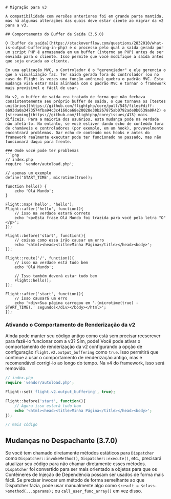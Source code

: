 ```pt
# Migração para v3

A compatibilidade com versões anteriores foi em grande parte mantida, mas há algumas alterações das quais deve estar ciente ao migrar da v2 para a v3.

## Comportamento do Buffer de Saída (3.5.0)

O [buffer de saída](https://stackoverflow.com/questions/2832010/what-is-output-buffering-in-php) é o processo pelo qual a saída gerada por um script PHP é armazenada em um buffer (interno ao PHP) antes de ser enviada para o cliente. Isso permite que você modifique a saída antes que seja enviada ao cliente.

Em uma aplicação MVC, o Controlador é o "gerenciador" e ele gerencia o que a visualização faz. Ter saída gerada fora do controlador (ou no caso do Flight às vezes uma função anônima) quebra o padrão MVC. Esta mudança visa estar mais alinhada com o padrão MVC e tornar o framework mais previsível e fácil de usar.

Na v2, o buffer de saída era tratado de forma que não fechava consistentemente seu próprio buffer de saída, o que tornava os [testes unitários](https://github.com/flightphp/core/pull/545/files#diff-eb93da0a3473574fba94c3c4160ce68e20028e30b267875ab0792ade0b0539a0R42) e [streaming](https://github.com/flightphp/core/issues/413) mais difíceis. Para a maioria dos usuários, esta mudança pode na verdade não afetá-lo. No entanto, se você estiver dando echo de conteúdo fora de chamáveis e controladores (por exemplo, em um hook), provavelmente encontrará problemas. Dar echo de conteúdo nos hooks e antes do framework realmente executar pode ter funcionado no passado, mas não funcionará daqui para frente.

### Onde você pode ter problemas
```php
// index.php
require 'vendor/autoload.php';

// apenas um exemplo
define('START_TIME', microtime(true));

function hello() {
	echo 'Olá Mundo';
}

Flight::map('hello', 'hello');
Flight::after('hello', function(){
	// isso na verdade estará correto
	echo '<p>Esta frase Olá Mundo foi trazida para você pela letra "O"</p>';
});

Flight::before('start', function(){
	// coisas como essa irão causar um erro
	echo '<html><head><title>Minha Página</title></head><body>';
});

Flight::route('/', function(){
	// isso na verdade está tudo bem
	echo 'Olá Mundo';

	// Isso também deverá estar tudo bem
	Flight::hello();
});

Flight::after('start', function(){
	// isso causará um erro
	echo '<div>Sua página carregou em '.(microtime(true) - START_TIME).' segundos</div></body></html>';
});
```

### Ativando o Comportamento de Renderização da v2

Ainda pode manter seu código antigo como está sem precisar reescrever para fazê-lo funcionar com a v3? Sim, pode! Você pode ativar o comportamento de renderização da v2 configurando a opção de configuração `flight.v2.output_buffering` como `true`. Isso permitirá que continue a usar o comportamento de renderização antigo, mas é recomendável corrigi-lo ao longo do tempo. Na v4 do framework, isso será removido.

```php
// index.php
require 'vendor/autoload.php';

Flight::set('flight.v2.output_buffering', true);

Flight::before('start', function(){
	// Agora isso estará tudo bem
	echo '<html><head><title>Minha Página</title></head><body>';
});

// mais código 
```

## Mudanças no Despachante (3.7.0)

Se você tem chamado diretamente métodos estáticos para `Dispatcher` como `Dispatcher::invokeMethod()`, `Dispatcher::execute()`, etc., precisará atualizar seu código para não chamar diretamente esses métodos. `Dispatcher` foi convertido para ser mais orientado a objetos para que os Contêineres de Injeção de Dependência possam ser usados de forma mais fácil. Se precisar invocar um método de forma semelhante ao que Dispatcher fazia, pode usar manualmente algo como `$result = $class->$method(...$params);` ou `call_user_func_array()` em vez disso.
```